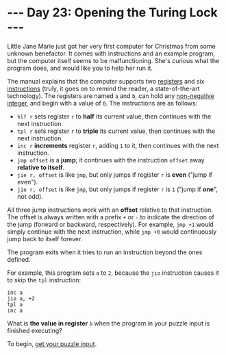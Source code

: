 # --- Day 23: Opening the Turing Lock ---

Little Jane Marie just got her very first computer for Christmas from some unknown benefactor. It comes with
instructions and an example program, but the computer itself seems to be malfunctioning. She's curious what the program
does, and would like you to help her run it.

The manual explains that the computer supports two [registers](https://en.wikipedia.org/wiki/Processor_register) and six
[instructions](https://en.wikipedia.org/wiki/Instruction_set_architecture) (truly, it goes on to remind the
reader, a state-of-the-art technology). The registers are named `a` and `b`, can hold
any [non-negative integer](https://en.wikipedia.org/wiki/Natural_number), and begin
with a value of `0`. The instructions are as follows:

* `hlf r` sets register `r` to **half** its current value, then continues with the next instruction.
* `tpl r` sets register `r` to **triple** its current value, then continues with the next instruction.
* `inc r` **increments** register `r`, adding `1` to it, then continues with the next instruction.
* `jmp offset` is a **jump**; it continues with the instruction `offset` away **relative to itself**.
* `jie r, offset` is like `jmp`, but only jumps if register `r` is **even** ("jump if even").
* `jio r, offset` is like `jmp`, but only jumps if register `r` is `1` ("jump if **one**", not odd).

All three jump instructions work with an **offset** relative to that instruction. The offset is always written with a
prefix `+` or `-` to indicate the direction of the jump (forward or backward, respectively). For example, `jmp +1` would
simply continue with the next instruction, while `jmp +0` would continuously jump back to itself forever.

The program exits when it tries to run an instruction beyond the ones defined.

For example, this program sets `a` to `2`, because the `jio` instruction causes it to skip the `tpl` instruction:

```
inc a
jio a, +2
tpl a
inc a
```

What is **the value in register** `b` when the program in your puzzle input is finished executing?

To begin, [get your puzzle input](https://adventofcode.com/2015/day/23/input).

